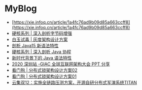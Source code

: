 # MyBlog

* [https://xie.infoq.cn/article/1a4fc76ad9b09d85a663ccff8](https://xie.infoq.cn/article/1a4fc76ad9b09d85a663ccff8)<br>
* [硬核系列 | 深入剖析字节码增强](https://xie.infoq.cn/article/d367c19896e4cef6fbb661cf7)<br>
* [白玉试毒 | 灰度架构设计方案](https://xie.infoq.cn/article/61868b3f66de36d32a5f1434f)<br>
* [剖析 Java15 新语法特性](https://xie.infoq.cn/article/92ba88c7926b5f5c6fbc11830)<br>
* [硬核系列 | 深入剖析 Java 协程](https://xie.infoq.cn/article/cef6d2931a54f85142d863db7)<br>
* [新时代背景下的 Java 语法特性](https://xie.infoq.cn/article/655943e5f85e6f79ffbd03047)<br>
* [2020 深圳站 -GIAC 全球互联网架构大会 PPT 分享](https://xie.infoq.cn/article/7e63991871391e04c6f6442cb)<br>
* [看门狗 | 分布式锁架构设计方案02](https://xie.infoq.cn/article/545a3accd173d6517ebd0ad59)<br>
* [看门狗 | 分布式锁架构设计方案01](https://xie.infoq.cn/article/4d571787a3280ef3094338f9b)<br>
* [云集双12：实施全链路压测方案，开源自研分布式军演系统TITAN](https://www.infoq.cn/article/yunjiweidian-12.12)
